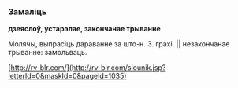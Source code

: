 ### Замаліць
**дзеяслоў, устарэлае, закончанае трыванне**

Молячы, выпрасіць дараванне за што-н. З. грахі. || незакончанае трыванне: замольваць.

<a rel="author">[http://rv-blr.com/](http://rv-blr.com/slounik.jsp?letterId=0&maskId=0&pageId=1035)</a>
